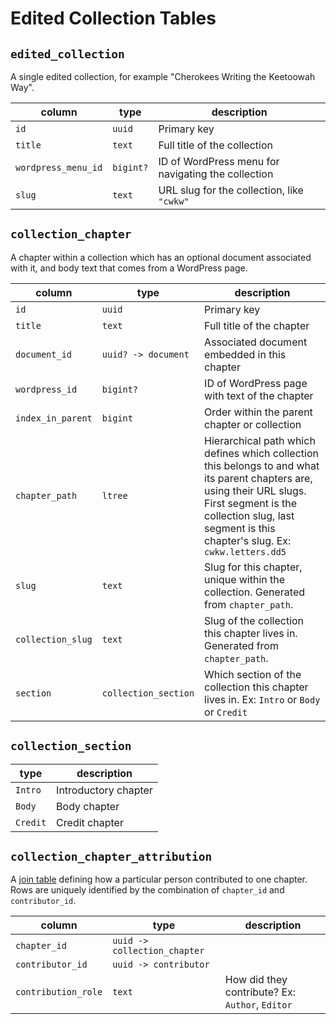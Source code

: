 # Edited Collection Tables

## `edited_collection`

A single edited collection, for example "Cherokees Writing the Keetoowah Way".

| column              | type      | description                                        |
|---------------------|-----------|----------------------------------------------------|
| `id`                | `uuid`    | Primary key                                        |
| `title`             | `text`    | Full title of the collection                       |
| `wordpress_menu_id` | `bigint?` | ID of WordPress menu for navigating the collection |
| `slug`              | `text`    | URL slug for the collection, like `"cwkw"`         |

## `collection_chapter`

A chapter within a collection which has an optional document associated with it, and body text that comes from a WordPress page.

| column            | type                 | description                                                                                                                                                                                                                 |
|-------------------|----------------------|-----------------------------------------------------------------------------------------------------------------------------------------------------------------------------------------------------------------------------|
| `id`              | `uuid`               | Primary key                                                                                                                                                                                                                 |
| `title`           | `text`               | Full title of the chapter                                                                                                                                                                                                   |
| `document_id`     | `uuid? -> document`  | Associated document embedded in this chapter                                                                                                                                                                                |
| `wordpress_id`    | `bigint?`            | ID of WordPress page with text of the chapter                                                                                                                                                                               |
| `index_in_parent` | `bigint`             | Order within the parent chapter or collection                                                                                                                                                                               |
| `chapter_path`    | `ltree`              | Hierarchical path which defines which collection this belongs to and what its parent chapters are, using their URL slugs. First segment is the collection slug, last segment is this chapter's slug. Ex: `cwkw.letters.dd5` |
| `slug`            | `text`               | Slug for this chapter, unique within the collection. Generated from `chapter_path`.                                                                                                                                         |
| `collection_slug` | `text`               | Slug of the collection this chapter lives in. Generated from `chapter_path`.                                                                                                                                                                                                                            |
| `section`         | `collection_section` | Which section of the collection this chapter lives in. Ex: `Intro` or `Body` or `Credit`                                                                                                                                                 |

## `collection_section`

| type      | description                                        |
|-----------|----------------------------------------------------|
|  `Intro`  | Introductory chapter                               |
|  `Body`   | Body chapter                                       |
| `Credit`  | Credit chapter                                     |


## `collection_chapter_attribution`

A [join table](https://learn.co/lessons/sql-join-tables-readme) defining how a particular person contributed to one chapter.
Rows are uniquely identified by the combination of `chapter_id` and `contributor_id`.

| column              | type                         | description                                     |
|---------------------|------------------------------|-------------------------------------------------|
| `chapter_id`        | `uuid -> collection_chapter` |                                                 |
| `contributor_id`    | `uuid -> contributor`        |                                                 |
| `contribution_role` | `text`                       | How did they contribute? Ex: `Author`, `Editor` |
